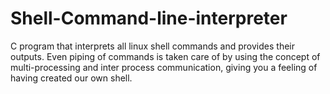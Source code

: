 # Shell-Command-line-interpreter
C program that interprets all linux shell commands and provides their outputs. Even piping of commands is taken care of by using the concept of multi-processing and inter process communication, giving you a feeling of having created our own shell.
